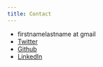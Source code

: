 ```yaml
---
title: Contact
---
```


* firstnamelastname at gmail
* [Twitter](https://twitter.com/mioalter)
* [Github](https://github.com/mioalter)
* [LinkedIn](https://www.linkedin.com/in/mioalter)
